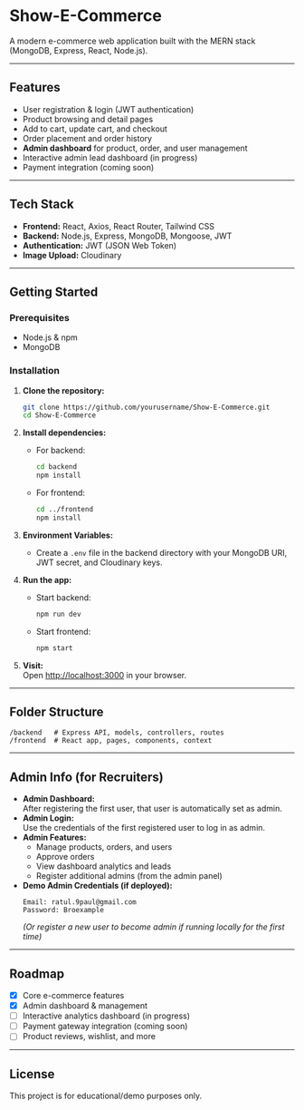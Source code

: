 # Show-E-Commerce

A modern e-commerce web application built with the MERN stack (MongoDB, Express, React, Node.js).

---

## Features

- User registration & login (JWT authentication)
- Product browsing and detail pages
- Add to cart, update cart, and checkout
- Order placement and order history
- **Admin dashboard** for product, order, and user management
- Interactive admin lead dashboard (in progress)
- Payment integration (coming soon)

---

## Tech Stack

- **Frontend:** React, Axios, React Router, Tailwind CSS
- **Backend:** Node.js, Express, MongoDB, Mongoose, JWT
- **Authentication:** JWT (JSON Web Token)
- **Image Upload:** Cloudinary

---

## Getting Started

### Prerequisites

- Node.js & npm
- MongoDB

### Installation

1. **Clone the repository:**
   ```bash
   git clone https://github.com/yourusername/Show-E-Commerce.git
   cd Show-E-Commerce
   ```

2. **Install dependencies:**
   - For backend:
     ```bash
     cd backend
     npm install
     ```
   - For frontend:
     ```bash
     cd ../frontend
     npm install
     ```

3. **Environment Variables:**
   - Create a `.env` file in the backend directory with your MongoDB URI, JWT secret, and Cloudinary keys.

4. **Run the app:**
   - Start backend:
     ```bash
     npm run dev
     ```
   - Start frontend:
     ```bash
     npm start
     ```

5. **Visit:**  
   Open [http://localhost:3000](http://localhost:3000) in your browser.

---

## Folder Structure

```
/backend   # Express API, models, controllers, routes
/frontend  # React app, pages, components, context
```

---

## Admin Info (for Recruiters)

- **Admin Dashboard:**  
  After registering the first user, that user is automatically set as admin.
- **Admin Login:**  
  Use the credentials of the first registered user to log in as admin.
- **Admin Features:**  
  - Manage products, orders, and users
  - Approve orders
  - View dashboard analytics and leads
  - Register additional admins (from the admin panel)
- **Demo Admin Credentials (if deployed):**  
  ```
  Email: ratul.9paul@gmail.com
  Password: Broexample
  ```
  *(Or register a new user to become admin if running locally for the first time)*

---

## Roadmap

- [x] Core e-commerce features
- [x] Admin dashboard & management
- [ ] Interactive analytics dashboard (in progress)
- [ ] Payment gateway integration (coming soon)
- [ ] Product reviews, wishlist, and more

---

## License

This project is for educational/demo purposes only.
